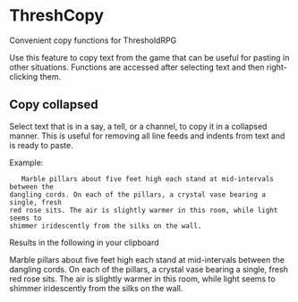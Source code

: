 # ThreshCopy
Convenient copy functions for ThresholdRPG

Use this feature to copy text from the game that can be useful for pasting in other situations. Functions are accessed after selecting text and then right-clicking them.

## Copy collapsed
Select text that is in a say, a tell, or a channel, to copy it in a collapsed manner. This is useful for removing all line feeds and indents from text and is ready to paste.

Example:
```
   Marble pillars about five feet high each stand at mid-intervals between the
dangling cords. On each of the pillars, a crystal vase bearing a single, fresh
red rose sits. The air is slightly warmer in this room, while light seems to
shimmer iridescently from the silks on the wall.
```
Results in the following in your clipboard

Marble pillars about five feet high each stand at mid-intervals between the dangling cords. On each of the pillars, a crystal vase bearing a single, fresh red rose sits. The air is slightly warmer in this room, while light seems to shimmer iridescently from the silks on the wall.
